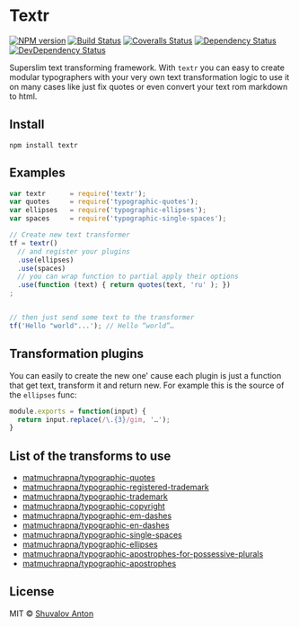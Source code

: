 # Textr

[![NPM version][npm-image]][npm-url]
[![Build Status][travis-image]][travis-url]
[![Coveralls Status][coveralls-image]][coveralls-url]
[![Dependency Status][depstat-image]][depstat-url]
[![DevDependency Status][depstat-dev-image]][depstat-dev-url]

Superslim text transforming framework. With `textr` you can easy
to create modular typographers with your very own text transformation logic
to use it on many cases like just fix quotes or even convert your text
rom markdown to html.

## Install

```
npm install textr
```

## Examples

```js
var textr      = require('textr');
var quotes     = require('typographic-quotes');
var ellipses   = require('typographic-ellipses');
var spaces     = require('typographic-single-spaces');

// Create new text transformer
tf = textr()
  // and register your plugins
  .use(ellipses)
  .use(spaces)
  // you can wrap function to partial apply their options
  .use(function (text) { return quotes(text, 'ru' ); })
;


// then just send some text to the transformer
tf('Hello "world"...'); // Hello “world”…
```

## Transformation plugins

You can easily to create the new one' cause each plugin is just a function
that get text, transform it and return new. For example this is the source
of the `ellipses` func:

```js
module.exports = function(input) {
  return input.replace(/\.{3}/gim, '…');
}
```

## List of the transforms to use

- [matmuchrapna/typographic-quotes](https://github.com/matmuchrapna/typographic-quotes)
- [matmuchrapna/typographic-registered-trademark](https://github.com/matmuchrapna/typographic-registered-trademark)
- [matmuchrapna/typographic-trademark](https://github.com/matmuchrapna/typographic-trademark)
- [matmuchrapna/typographic-copyright](https://github.com/matmuchrapna/typographic-copyright)
- [matmuchrapna/typographic-em-dashes](https://github.com/matmuchrapna/typographic-em-dashes)
- [matmuchrapna/typographic-en-dashes](https://github.com/matmuchrapna/typographic-en-dashes)
- [matmuchrapna/typographic-single-spaces](https://github.com/matmuchrapna/typographic-single-spaces)
- [matmuchrapna/typographic-ellipses](https://github.com/matmuchrapna/typographic-ellipses)
- [matmuchrapna/typographic-apostrophes-for-possessive-plurals](https://github.com/matmuchrapna/typographic-apostrophes-for-possessive-plurals)
- [matmuchrapna/typographic-apostrophes](https://github.com/matmuchrapna/typographic-apostrophes)

## License

MIT © [Shuvalov Anton](http://shuvalov.info)


[npm-url]: https://npmjs.org/package/textr
[npm-image]: http://img.shields.io/npm/v/textr.svg

[travis-url]: https://travis-ci.org/shuvalov-anton/textr
[travis-image]: http://img.shields.io/travis/shuvalov-anton/textr.svg

[coveralls-url]: https://coveralls.io/r/shuvalov-anton/textr
[coveralls-image]: http://img.shields.io/coveralls/shuvalov-anton/textr.svg

[depstat-url]: https://david-dm.org/shuvalov-anton/textr
[depstat-image]: https://david-dm.org/shuvalov-anton/textr.svg

[depstat-dev-url]: https://david-dm.org/shuvalov-anton/textr
[depstat-dev-image]: https://david-dm.org/shuvalov-anton/textr/dev-status.svg
